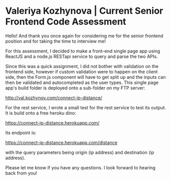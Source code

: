 # Valeriya Kozhynova | Current Senior Frontend Code Assessment

Hello! And thank you once again for considering me for the senior frontend position and for taking the time to interview me!

For this assessment, I decided to make a front-end single page app using ReactJS and a node.js RESTapi service to query and parse the two APIs.

Since this was a quick assignment, I did not bother with validation on the frontend side, however if custom validation were to happen on the client side, then the Form.js component will have to get split up and the inputs can then be validated and autocompleted as the user types. This single page app's build folder is deployed onto a sub-folder on my FTP server:

http://val.kozhynov.com/connect-ip-distance/

For the rest service, I wrote a small test for the rest service to test its output. It is build onto a free heroku dino:

https://connect-ip-distance.herokuapp.com/

Its endpoint is:

https://connect-ip-distance.herokuapp.com/distance

with the query parameters being origin (ip address) and destination (ip address).

Please let me know if you have any questions. I look forward to hearing back from you!